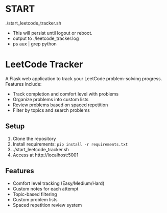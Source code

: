 # START
./start_leetcode_tracker.sh
- This will persist until logout or reboot.
- output to ./leetcode_tracker.log
- ps aux | grep python

# LeetCode Tracker

A Flask web application to track your LeetCode problem-solving progress. Features include:
- Track completion and comfort level with problems
- Organize problems into custom lists
- Review problems based on spaced repetition
- Filter by topics and search problems

## Setup
1. Clone the repository
2. Install requirements: `pip install -r requirements.txt`
3. ./start_leetcode_tracker.sh
4. Access at http://localhost:5001

## Features
- Comfort level tracking (Easy/Medium/Hard)
- Custom notes for each attempt
- Topic-based filtering
- Custom problem lists
- Spaced repetition review system
